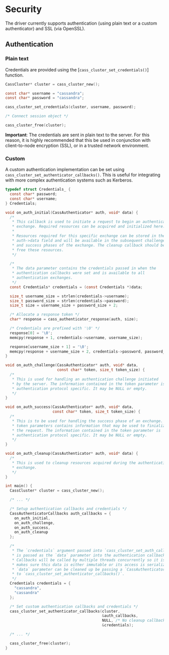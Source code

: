 # Security

The driver currently supports authentication (using plain text or a custom
authenticator) and SSL (via OpenSSL).

## Authentication

### Plain text

Credentials are provided using the [`cass_cluster_set_credentials()`] function.

```c
CassCluster* cluster = cass_cluster_new();

const char* username = "cassandra";
const char* password = "cassandra";

cass_cluster_set_credentials(cluster, username, password);

/* Connect session object */

cass_cluster_free(cluster);
```

**Important**: The credentials are sent in plain text to the server. For this
reason, it is highly recommended that this be used in conjunction with
client-to-node encryption (SSL), or in a trusted network environment.

### Custom

A custom authentication implementation can be set using
`cass_cluster_set_authenticator_callbacks()`. This is useful for integrating
with more complex authentication systems such as Kerberos.

```c
typedef struct Credentials_ {
  const char* password;
  const char* username;
} Credentials;

void on_auth_initial(CassAuthenticator* auth, void* data) {
  /*
   * This callback is used to initiate a request to begin an authentication
   * exchange. Required resources can be acquired and initialized here.
   *
   * Resources required for this specific exchange can be stored in the
   * auth->data field and will be available in the subsequent challenge
   * and success phases of the exchange. The cleanup callback should be used to
   * free these resources.
   */

  /*
   * The data parameter contains the credentials passed in when the
   * authentication callbacks were set and is available to all
   * authentication exchanges.
   */
  const Credentials* credentials = (const Credentials *)data;

  size_t username_size = strlen(credentials->username);
  size_t password_size = strlen(credentials->password);
  size_t size = username_size + password_size + 2;

  /* Allocate a response token */
  char* response = cass_authenticator_response(auth, size);

  /* Credentials are prefixed with '\0' */
  response[0] = '\0';
  memcpy(response + 1, credentials->username, username_size);

  response[username_size + 1] = '\0';
  memcpy(response + username_size + 2, credentials->password, password_size);
}

void on_auth_challenge(CassAuthenticator* auth, void* data,
                       const char* token, size_t token_size) {
  /*
   * This is used for handling an authentication challenge initiated
   * by the server. The information contained in the token parameter is
   * authentication protocol specific. It may be NULL or empty.
   */
}

void on_auth_success(CassAuthenticator* auth, void* data,
                     const char* token, size_t token_size) {
  /*
   * This is to be used for handling the success phase of an exchange. The
   * token parameters contains information that may be used to finialize
   * the request. The information contained in the token parameter is
   * authentication protocol specific. It may be NULL or empty.
   */
}

void on_auth_cleanup(CassAuthenticator* auth, void* data) {
  /*
   * This is used to cleanup resources acquired during the authentication
   * exchange.
   */
}

int main() {
  CassCluster* cluster = cass_cluster_new();

  /* ... */

  /* Setup authentication callbacks and credentials */
  CassAuthenticatorCallbacks auth_callbacks = {
    on_auth_initial,
    on_auth_challenge,
    on_auth_success,
    on_auth_cleanup
  };

  /*
   * The `credentials` argument passed into `cass_cluster_set_auth_callbacks()`
   * is passed as the `data` parameter into the authentication callbacks.
   * Callbacks will be called by multiple threads concurrently so it is important
   * makes sure this data is either immutable or its access is serialized. The
   * `data` parameter can be cleaned up be passing a `CassAuthenticatorDataCleanupCallback`
   * to `cass_cluster_set_authenticator_callbacks()`.
   */
  Credentials credentials = {
    "cassandra",
    "cassandra"
  };

  /* Set custom authentication callbacks and credentials */
  cass_cluster_set_authenticator_callbacks(cluster,
                                           &auth_callbacks,
                                           NULL, /* No cleanup callback required */
                                           &credentials);

  /* ... */

  cass_cluster_free(cluster);
}
```


